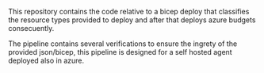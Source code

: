 This repository contains the code relative to a bicep deploy that classifies the resource types provided to deploy and after that deploys azure budgets consecuently. 


The pipeline contains several verifications to ensure the ingrety of the provided json/bicep, this pipeline is designed for a self hosted agent deployed also in azure.
